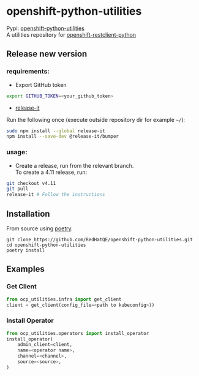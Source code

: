 # openshift-python-utilities

Pypi: [openshift-python-utilities](https://pypi.org/project/openshift-python-utilities/)  
A utilities repository for [openshift-restclient-python](https://github.com/openshift/openshift-restclient-python)

## Release new version

### requirements:

* Export GitHub token

```bash
export GITHUB_TOKEN=<your_github_token>
```

* [release-it](https://github.com/release-it/release-it)

Run the following once (execute outside repository dir for example `~/`):

```bash
sudo npm install --global release-it
npm install --save-dev @release-it/bumper
```
### usage:

* Create a release, run from the relevant branch.  
To create a 4.11 release, run:

```bash
git checkout v4.11
git pull
release-it # Follow the instructions
```

## Installation

From source using [poetry](https://github.com/python-poetry/poetry).

```
git clone https://github.com/RedHatQE/openshift-python-utilities.git
cd openshift-python-utilities
poetry install
```

## Examples

### Get Client

```python
from ocp_utilities.infra import get_client
client = get_client(config_file=<path to kubeconfig>))
```

### Install Operator

```python
from ocp_utilities.operators import install_operator
install_operator(
    admin_client=client,
    name=<operator name>,
    channel=<channel>,
    source=<source>,
)
```
